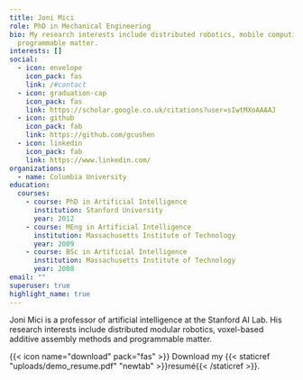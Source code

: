 ```yaml
---
title: Joni Mici
role: PhD in Mechanical Engineering
bio: My research interests include distributed robotics, mobile computing and
  programmable matter.
interests: []
social:
  - icon: envelope
    icon_pack: fas
    link: /#contact
  - icon: graduation-cap
    icon_pack: fas
    link: https://scholar.google.co.uk/citations?user=sIwtMXoAAAAJ
  - icon: github
    icon_pack: fab
    link: https://github.com/gcushen
  - icon: linkedin
    icon_pack: fab
    link: https://www.linkedin.com/
organizations:
  - name: Columbia University
education:
  courses:
    - course: PhD in Artificial Intelligence
      institution: Stanford University
      year: 2012
    - course: MEng in Artificial Intelligence
      institution: Massachusetts Institute of Technology
      year: 2009
    - course: BSc in Artificial Intelligence
      institution: Massachusetts Institute of Technology
      year: 2008
email: ""
superuser: true
highlight_name: true
---
```

Joni Mici is a professor of artificial intelligence at the Stanford AI Lab. His research interests include distributed modular robotics, voxel-based additive assembly methods and programmable matter. 

{{< icon name="download" pack="fas" >}} Download my {{< staticref "uploads/demo_resume.pdf" "newtab" >}}resumé{{< /staticref >}}.